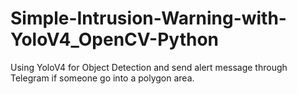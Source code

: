 # Simple-Intrusion-Warning-with-YoloV4_OpenCV-Python

Using YoloV4 for Object Detection and send alert message through Telegram if someone go into a polygon area.

<!-- Thanks to Ytb Mì AI -->
